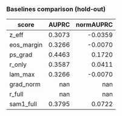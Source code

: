 ### Baselines comparison (hold-out)

| score | AUPRC | normAUPRC |
|---|---:|---:|
| z_eff | 0.3073 | -0.0359 |
| eos_margin | 0.3266 | -0.0070 |
| ps_grad | 0.4463 | 0.1720 |
| r_only | 0.3587 | 0.0411 |
| lam_max | 0.3266 | -0.0070 |
| grad_norm | nan | nan |
| r_full | nan | nan |
| sam1_full | 0.3795 | 0.0722 |